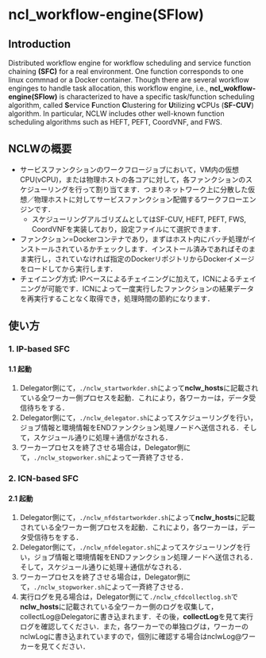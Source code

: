 # ncl_workflow-engine(SFlow)
## Introduction
Distributed workflow engine for workflow scheduling and service function chaining **(SFC)** for a real environment.
One function corresponds to one linux commnad or a Docker container.
Though there are several workflow enginges to handle task allocation, this workflow engine, i.e., **ncl_wokflow-engine(SFlow)** is characterized to have a specific task/function scheduling algorithm, called **S**ervice **F**unction **C**lustering for **U**tilizing **v**CPUs (**SF-CUV**) algorithm. In particular, NCLW includes other well-known function scheduling algorithms such as HEFT, PEFT, CoordVNF, and FWS. 
## NCLWの概要
- サービスファンクションのワークフロージョブにおいて，VM内の仮想CPU(vCPU)，または物理ホストの各コアに対して，各ファンクションのスケジューリングを行って割り当てます．つまりネットワーク上に分散した仮想／物理ホストに対してサービスファンクション配備するワークフローエンジンです．
  - スケジューリングアルゴリズムとしてはSF-CUV, HEFT, PEFT, FWS, CoordVNFを実装しており，設定ファイルにて選択できます．
- ファンクション=Dockerコンテナであり，まずはホスト内にバッチ処理がインストールされているかチェックします．インストール済みであればそのまま実行し，されていなければ指定のDockerリポジトリからDockerイメージをロードしてから実行します．
- チェイニング方式: IPベースによるチェイニングに加えて，ICNによるチェイニングが可能です．ICNによって一度実行したファンクションの結果データを再実行することなく取得でき，処理時間の節約になります．

## 使い方
### 1. IP-based SFC
#### 1.1 起動
1. Delegator側にて，`./nclw_startworkder.sh`によって**nclw_hosts**に記載されている全ワーカー側プロセスを起動．これにより，各ワーカーは，データ受信待ちをする．
2. Delegator側にて，`./nclw_delegator.sh`によってスケジューリングを行い，ジョブ情報と環境情報をENDファンクション処理ノードへ送信される．そして，スケジュール通りに処理＋通信がなされる．
3. ワーカープロセスを終了させる場合は，Delegator側にて，`./nclw_stopworker.sh`によって一斉終了させる．

### 2. ICN-based SFC
#### 2.1 起動
1. Delegator側にて，`./nclw_nfdstartworkder.sh`によって**nclw_hosts**に記載されている全ワーカー側プロセスを起動．これにより，各ワーカーは，データ受信待ちをする．
2. Delegator側にて，`./nclw_nfdelegator.sh`によってスケジューリングを行い，ジョブ情報と環境情報をENDファンクション処理ノードへ送信される．そして，スケジュール通りに処理＋通信がなされる．
3. ワーカープロセスを終了させる場合は，Delegator側にて，`./nclw_stopworker.sh`によって一斉終了させる．
4. 実行ログを見る場合は，Delegator側にて`./nclw_cfdcollectlog.sh`で**nclw_hosts**に記載されている全ワーカー側のログを収集して，collectLog@Delegatorに書き込まれます．その後，**collectLog**を見て実行ログを確認してください．また，各ワーカーでの単独ログは，ワーカーのnclwLogに書き込まれていますので，個別に確認する場合はnclwLog@ワーカーを見てください．
